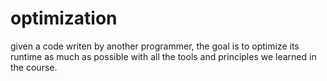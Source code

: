 # optimization
given a code writen by another programmer, the goal is to optimize its runtime as much as possible with all the tools and principles we learned in the course.
